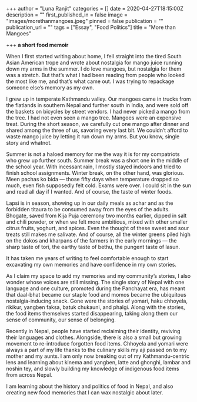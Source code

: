 +++
author = "Luna Ranjit"
categories = []
date = 2020-04-27T18:15:00Z
description = ""
first_published_in = false
image = "images/morethanmangoes.jpeg"
pinned = false
publication = ""
publication_url = ""
tags = ["Essay", "Food Politics"]
title = "More than Mangoes"

+++
**a short food memoir**

When I first started writing about home, I fell straight into the tired South Asian American trope and wrote about nostalgia for mango juice running down my arms in the summer. I do love mangoes, but nostalgia for them was a stretch. But that’s what I had been reading from people who looked the most like me, and that’s what came out. I was trying to repackage someone else’s memory as my own.

I grew up in temperate Kathmandu valley. Our mangoes came in trucks from the flatlands in southern Nepal and further south in India, and were sold off the baskets on bicycles by street vendors. I had never picked a mango from the tree. I had not even seen a mango tree. Mangoes were an expensive treat. During the short season, we carefully cut one mango after dinner and shared among the three of us, savoring every last bit. We couldn’t afford to waste mango juice by letting it run down my arms. But you know, single story and whatnot.

Summer is not a haloed memory for me the way it is for my compatriots who grew up further south. Summer break was a short one in the middle of the school year. With incessant rain, I mostly stayed indoors and tried to finish school assignments. Winter break, on the other hand, was glorious. Meen pachas ko bida — those fifty days when temperature dropped so much, even fish supposedly felt cold. Exams were over. I could sit in the sun and read all day if I wanted. And of course, the taste of winter foods.

Lapsi is in season, showing up in our daily meals as achar and as the forbidden titaura to be consumed away from the eyes of the adults. Bhogate, saved from Kija Puja ceremony two months earlier, dipped in salt and chili powder, or when we felt more ambitious, mixed with other smaller citrus fruits, yoghurt, and spices. Even the thought of these sweet and sour treats still makes me salivate. And of course, all the winter greens piled high on the dokos and kharpans of the farmers in the early mornings — the sharp taste of tori, the earthy taste of bethu, the pungent taste of lasun.

It has taken me years of writing to feel comfortable enough to start excavating my own memories and have confidence in my own stories.

As I claim my space to add my memories and my community’s stories, I also wonder whose voices are still missing. The single story of Nepal with one language and one culture, promoted during the Panchayat era, has meant that daal-bhat became our staple food and momos became the ubiquitous nostalgia-inducing snack. Gone were the stories of yomari, haku chhoyela, rikikur, yangben faksa, batuk chukauni, and phalgi. Along with the stories, the food items themselves started disappearing, taking along them our sense of community, our sense of belonging.

Recently in Nepal, people have started reclaiming their identity, reviving their languages and clothes. Alongside, there is also a small but growing movement to re-introduce forgotten food items. Chhoyela and yomari were always a part of my life thanks to the culinary skills my aji passed on to my mother and my aunts. I am only now breaking out of my Kathmandu-centric lens and learning about kinema and yangben, latte and ghonghi, lambar and noshin tey, and slowly building my knowledge of indigenous food items from across Nepal.

I am learning about the history and politics of food in Nepal, and also creating new food memories that I can wax nostalgic about later.